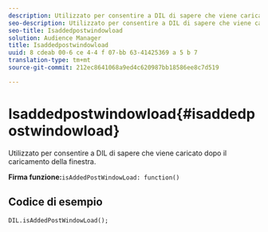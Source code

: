 ```yaml
---
description: Utilizzato per consentire a DIL di sapere che viene caricato dopo il caricamento della finestra.
seo-description: Utilizzato per consentire a DIL di sapere che viene caricato dopo il caricamento della finestra.
seo-title: Isaddedpostwindowload
solution: Audience Manager
title: Isaddedpostwindowload
uuid: 8 cdeab 00-6 ce 4-4 f 07-bb 63-41425369 a 5 b 7
translation-type: tm+mt
source-git-commit: 212ec8641068a9ed4c620987bb18586ee8c7d519

---
```



# Isaddedpostwindowload{#isaddedpostwindowload}

Utilizzato per consentire a DIL di sapere che viene caricato dopo il caricamento della finestra.

**Firma funzione:**`isAddedPostWindowLoad: function()`

<!--
r_dil_added_post_window_load.xml
-->

## Codice di esempio

```
DIL.isAddedPostWindowLoad();
```
